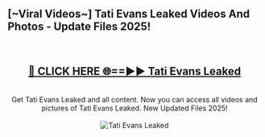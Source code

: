 <h2>[~Viral Videos~] Tati Evans Leaked Videos And Photos - Update Files 2025!</h2>
<br>
<div align="center">
<h2><a href="https://top-ai-tools.click/QrbHav" rel="nofollow">🔴 CLICK HERE 🌐==►► Tati Evans Leaked</a></h2>
<br>
Get Tati Evans Leaked and all content. Now you can access all videos and pictures of Tati Evans Leaked. New Updated Files 2025!
<br>
<br>
<a href="https://top-ai-tools.click/QrbHav" rel="nofollow" data-target="animated-image.originalLink"><img src="https://i.ibb.co.com/WyWwxjT/player-gif2.gif" alt="Tati Evans Leaked" style="max-width: 100%; display: inline-block;" data-target="animated-image.originalImage"></a>
</div>
<br>